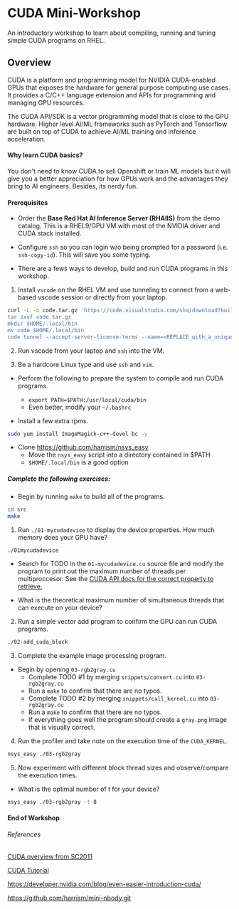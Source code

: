 # CUDA Mini-Workshop

An introductory workshop to learn about compiling, running and tuning simple CUDA programs on RHEL.

## Overview

CUDA is a platform and programming model for NVIDIA CUDA-enabled GPUs that exposes the hardware for general 
purpose computing use cases. It provides a C/C++ language extension and APIs for programming and managing GPU
resources.

The CUDA API/SDK is a vector programming model that is close to the GPU hardware.
Higher level AI/ML frameworks such as PyTorch and Tensorflow
are built on top of CUDA to achieve AI/ML training and inference acceleration.

#### Why learn CUDA basics?

You don't need to know CUDA to sell Openshift or train ML models but it will give you
a better appreciation for how GPUs work and the advantages they bring to AI engineers.
Besides, its nerdy fun.

#### Prerequisites

- Order the **Base Red Hat AI Inference Server (RHAIIS)** from the demo catalog.
This is a RHEL9/GPU VM with most of the NVIDIA driver and CUDA stack installed.

- Configure `ssh` so you can login w/o being prompted for a password (i.e. `ssh-copy-id`). This will
save you some typing.

- There are a fews ways to develop, build and run CUDA programs in this workshop.

1. Install `vscode` on the RHEL VM and use tunneling to connect from a web-based vscode session or
directly from your laptop.

```bash
curl -L -o code.tar.gz 'https://code.visualstudio.com/sha/download?build=stable&os=cli-alpine-x64
tar zxvf code.tar.gz
mkdir $HOME/.local/bin
mv code $HOME/.local/bin
code tunnel --accept-server-license-terms --name=<REPLACE_with_a_unique_name_or_your_initials>
```

2. Run vscode from your laptop and `ssh` into the VM.

3. Be a hardcore Linux type and use `ssh` and `vim`.

- Perform the following to prepare the system to compile and run CUDA programs.
  - `export PATH=$PATH:/usr/local/cuda/bin`
  - Even better, modify your `~/.bashrc`

- Install a few extra rpms.

```bash
sudo yum install ImageMagick-c++-devel bc -y
```

- Clone https://github.com/harrism/nsys_easy
	- Move the `nsys_easy` script into a directory contained in $PATH
	- `$HOME/.local/bin` is a good option

##### Complete the following exercises:

- Begin by running `make` to build all of the programs.

```bash
cd src
make
```

1. Run `./01-mycudadevice` to display the device properties. How much memory does your GPU have?

`./01mycudadevice`

- Search for TODO in the `01-mycudadevice.cu` source file and modify the program 
to print out the maximum number of threads per multiproccesor.
See the [CUDA API docs for the correct property to retrieve.](https://docs.nvidia.com/cuda/cuda-runtime-api/structcudaDeviceProp.html#structcudaDeviceProp) 

- What is the theoretical maximum number of simultaneous threads that can execute on your device?

2. Run a simple vector add program to confirm the GPU can run CUDA programs.

```bash
./02-add_cuda_block
```

3. Complete the example image processing program.

- Begin by opening `03-rgb2gray.cu`
  - Complete TODO #1 by merging `snippets/convert.cu` into `03-rgb2gray.cu`
  - Run a `make` to confirm that there are no typos.
  - Complete TODO #2 by merging `snippets/call_kernel.cu` into `03-rgb2gray.cu`
  - Run a `make` to confirm that there are no typos.
  - If everything goes well the program should create a `gray.png` image that is visually correct.

4. Run the profiler and take note on the execution time of the `CUDA_KERNEL`.

```bash
nsys_easy ./03-rgb2gray
```

5. Now experiment with different block thread sizes and observe/compare the execution times.

- What is the optimal number of t for your device?

```bash
nsys_easy ./03-rgb2gray -t 8
```

#### End of Workshop


###### References

[CUDA overview from SC2011](https://www.nvidia.com/docs/io/116711/sc11-cuda-c-basics.pdf)

[CUDA Tutorial](https://cuda-tutorial.readthedocs.io/en/latest/tutorials/tutorial02/)

https://developer.nvidia.com/blog/even-easier-introduction-cuda/

https://github.com/harrism/mini-nbody.git

